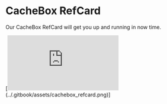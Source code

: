# CacheBox RefCard

Our CacheBox RefCard will get you up and running in now time.

[![](https://github.com/ColdBox/cbox-refcards/raw/master/CacheBox/CacheBox-Refcard.pdf)(../.gitbook/assets/cachebox_refcard.png)]

